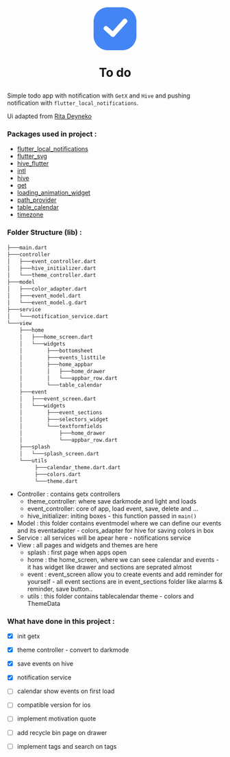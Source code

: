 <h1 align="center">
<img src="assets/images/logo.svg" width="100" />

To do

<!-- <img src="https://img.shields.io/badge/Flutter-02569B?style=for-the-badge&logo=flutter&logoColor=white"/>
<img src="https://img.shields.io/badge/VSCode-0078D4?style=for-the-badge&logo=visual%20studio%20code&logoColor=white"/>
<img src="https://img.shields.io/badge/GetX-3DDC84?style=for-the-badge&logo=logoColor=white&color=purple"/> -->

</h1>

Simple todo app with notification
with `GetX` and `Hive` and pushing notification with `flutter_local_notifications`.

Ui adapted from [Rita Deyneko](https://dribbble.com/shots/5084136-DailyUi-042-ToDo-List)


### Packages used in project :
- [flutter_local_notifications](https://pub.dev/packages/flutter_local_notifications)
- [flutter_svg](https://pub.dev/packages/flutter_svg)
- [hive_flutter](https://pub.dev/packages/hive_flutter)
- [intl](https://pub.dev/packages/intl)
- [hive](https://pub.dev/packages/hive)
- [get](https://pub.dev/packages/get)
- [loading_animation_widget](https://pub.dev/packages/loading_animation_widget)
- [path_provider](https://pub.dev/packages/path_provider)
- [table_calendar](https://pub.dev/packages/table_calendar)
- [timezone](https://pub.dev/packages/timezone)





### Folder Structure (lib) :
```
├───main.dart
├───controller
│   ├───event_controller.dart
│   ├───hive_initializer.dart
│   └───theme_controller.dart
├───model
│   ├───color_adapter.dart
│   ├───event_model.dart
│   └───event_model.g.dart
├───service
│   └───notification_service.dart
└───view
    ├───home
    │   ├───home_screen.dart
    │   └───widgets
    │        ├───bottomsheet
    │        ├───events_listtile
    │        ├───home_appbar
    │        │   ├───home_drawer
    │        │   └───appbar_row.dart
    │        └───table_calendar
    ├───event
    │   ├───event_screen.dart
    │   └───widgets
    │        ├───event_sections
    │        ├───selectors_widget
    │        └───textformfields
    │            ├───home_drawer
    │            └───appbar_row.dart
    ├───splash
    │   └───splash_screen.dart
    └───utils
         ├───calendar_theme.dart.dart
         ├───colors.dart
         └───theme.dart
```
- Controller : contains getx controllers
    - theme_controller: where save darkmode and light and loads
    - event_controller: core of app, load event, save, delete and ...
    - hive_initializer: initing boxes - this function passed in `main()`
- Model : this folder contains eventmodel where we can define our events and its eventadapter - colors_adapter for hive for saving colors in box
- Service : all services will be apear here - notifications service
- View : all pages and widgets and themes are here
    - splash : first page when apps open
    - home : the home_screen, where we can seee calendar and events - it has widget like drawer and sections are seprated almost
    - event : event_screen allow you to create events and add reminder for yourself - all event sections are in event_sections folder like alarms & reminder, save button..
    - utils : this folder contains tablecalendar theme - colors and ThemeData
### What have done in this project :
- [x] init getx
- [x] theme controller - convert to darkmode
- [x] save events on hive
- [x] notification service
- [ ] calendar show events on first load
- [ ] compatible version for ios
- [ ] implement motivation quote 
- [ ] add recycle bin page on drawer 
- [ ] implement tags and search on tags 



